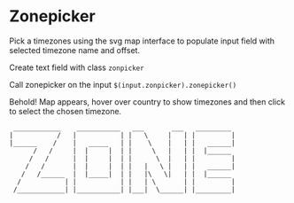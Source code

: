 # Zonepicker

Pick a timezones using the svg map interface to populate input field with selected timezone name and offset. 

Create text field with class `zonpicker`

Call zonepicker on the input `$(input.zonpicker).zonepicker()`

Behold! Map appears, hover over country to show timezones and then click to select the chosen timezone.


```
 ____________    ___________   ___       ___   _________
|           /   |           | |   \     |   | |         |
|______    /    |   _____   | |    \    |   | |   ______| 
      /   /     |  |     |  | |     \   |   | |  |______
     /   /      |  |     |  | |      \  |   | |         |
    /   /       |  |     |  | |   |   \ |   | |   ______|
   /   /______  |  |_____|  | |   |\   \|   | |  |______
  /           | |           | |   | \       | |         | 
 /____________| |___________| |___|  \______| |_________|

```